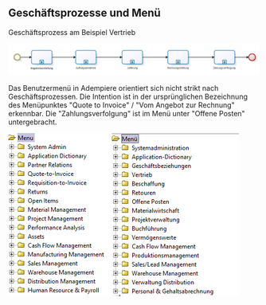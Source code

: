## Geschäftsprozesse und Menü

Geschäftsprozess am Beispiel Vertrieb

![](images/Process-Sales.PNG)

Das Benutzermenü in Adempiere orientiert sich nicht strikt nach Geschäftsprozessen. Die Intention ist in der ursprünglichen Bezeichnung des Menüpunktes "Quote to Invoice" / "Vom Angebot zur Rechnung" erkennbar. Die "Zahlungsverfolgung" ist im Menü unter "Offene Posten" untergebracht.

![](images/Menu-EN+DE.PNG)


